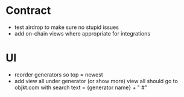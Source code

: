 # Contract
* test airdrop to make sure no stupid issues
* add on-chain views where appropriate for integrations

# UI
* reorder generators so top = newest
* add view all under generator (or show more) view all should go to objkt.com with search text = {generator name} + " #"